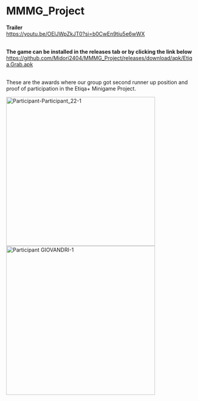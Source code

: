# MMMG_Project

**Trailer**<br>
https://youtu.be/OElJWpZkJT0?si=b0CwEn9tiu5e6wWX<br><br>

**The game can be installed in the releases tab or by clicking the link below**<br>
https://github.com/Midori2404/MMMG_Project/releases/download/apk/Etiqa.Grab.apk <br><br>

These are the awards where our group got second runner up position and proof of participation in the Etiqa+ Minigame Project.

<img width="400" src="https://github.com/user-attachments/assets/e036da85-c7da-4707-915a-53aa6b590021" alt="Participant-Participant_22-1"/>
<img width="400" alt="Participant GIOVANDRI-1" src="https://github.com/user-attachments/assets/75b4a943-bba2-4f95-99d7-fcd1ec43992b" />
